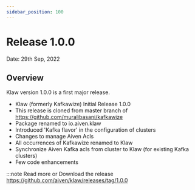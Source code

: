 ```yaml
---
sidebar_position: 100
---
```


# Release 1.0.0

Date: 29th Sep, 2022

## Overview

Klaw version 1.0.0 is a first major release.

-   Klaw (formerly Kafkawize) Initial Release 1.0.0
-   This release is cloned from master branch of
    <https://github.com/muralibasani/kafkawize>
-   Package renamed to io.aiven.klaw
-   Introduced 'Kafka flavor' in the configuration of clusters
-   Changes to manage Aiven Acls
-   All occurrences of Kafkawize renamed to Klaw
-   Synchronize Aiven Kafka acls from cluster to Klaw (for existing
    Kafka clusters)
-   Few code enhancements

:::note
Read more or Download the release
<https://github.com/aiven/klaw/releases/tag/1.0.0>

